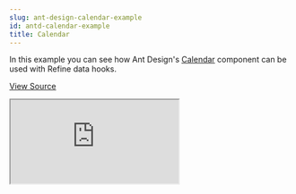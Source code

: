 ```yaml
---
slug: ant-design-calendar-example
id: antd-calendar-example
title: Calendar
---
```


In this example you can see how Ant Design's [Calendar](https://ant.design/components/calendar) component can be used with Refine data hooks.

[View Source](https://github.com/pankod/refine/tree/master/examples/calendar)

<iframe src="https://stackblitz.com/github/pankod/refine/tree/master/examples/calendar?embed=1&view=preview&theme=dark&preset=node"
    style={{width: "100%", height:"80vh", border: "0px", borderRadius: "8px", overflow:"hidden"}}
    title="refine-tutorial"
></iframe>